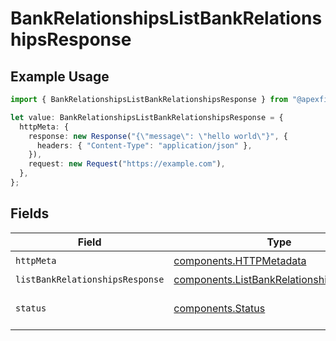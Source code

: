 # BankRelationshipsListBankRelationshipsResponse

## Example Usage

```typescript
import { BankRelationshipsListBankRelationshipsResponse } from "@apexfintechsolutions/ascend-sdk/models/operations";

let value: BankRelationshipsListBankRelationshipsResponse = {
  httpMeta: {
    response: new Response("{\"message\": \"hello world\"}", {
      headers: { "Content-Type": "application/json" },
    }),
    request: new Request("https://example.com"),
  },
};
```

## Fields

| Field                                                                                                | Type                                                                                                 | Required                                                                                             | Description                                                                                          |
| ---------------------------------------------------------------------------------------------------- | ---------------------------------------------------------------------------------------------------- | ---------------------------------------------------------------------------------------------------- | ---------------------------------------------------------------------------------------------------- |
| `httpMeta`                                                                                           | [components.HTTPMetadata](../../models/components/httpmetadata.md)                                   | :heavy_check_mark:                                                                                   | N/A                                                                                                  |
| `listBankRelationshipsResponse`                                                                      | [components.ListBankRelationshipsResponse](../../models/components/listbankrelationshipsresponse.md) | :heavy_minus_sign:                                                                                   | OK                                                                                                   |
| `status`                                                                                             | [components.Status](../../models/components/status.md)                                               | :heavy_minus_sign:                                                                                   | INVALID_ARGUMENT: The request has an invalid argument.                                               |